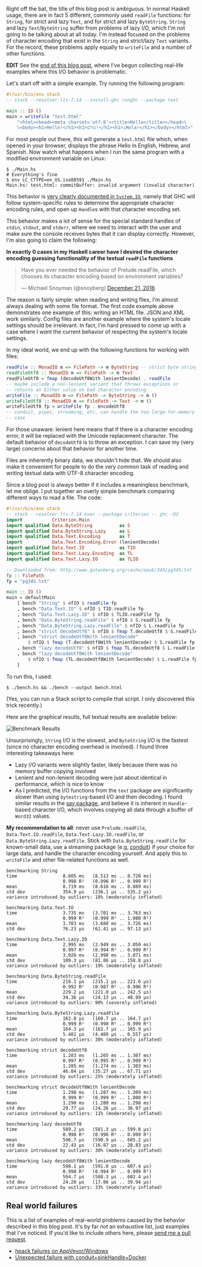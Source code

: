 Right off the bat, the title of this blog post is ambiguous. In normal
Haskell usage, there are in fact 5 different, commonly used `readFile`
functions: for `String`, for strict and lazy `Text`, and for strict
and lazy `ByteString`. `String` and lazy `Text`/`ByteString` suffer
from problems of lazy I/O, which I'm not going to be talking about at
all today. I'm instead focused on the problems of character encoding
that exist in the `String` and strict/lazy `Text` variants. For the
record, these problems apply equally to `writeFile` and a number of
other functions.

__EDIT__ See the [end of this blog post](#real-world-failures), where
I've begun collecting real-life examples where this I/O behavior is
problematic.

Let's start off with a simple example. Try running the following
program:

```haskell
#!/usr/bin/env stack
-- stack --resolver lts-7.14 --install-ghc runghc --package text

main :: IO ()
main = writeFile "test.html"
    "<html><head><meta charset='utf-8'><title>Hello</title></head>\
    \<body><h1>Hello!</h1><h1>שלום!</h1><h1>¡Hola!</h1></body></html>"
```

For most people out there, this will generate a `test.html` file
which, when opened in your browser, displays the phrase Hello in
English, Hebrew, and Spanish. Now watch what happens when I run the
same program with a modified environment variable on Linux:

```
$ ./Main.hs
# Everything's fine
$ env LC_CTYPE=en_US.iso88591 ./Main.hs
Main.hs: test.html: commitBuffer: invalid argument (invalid character)
```

This behavior is
[very clearly documented in `System.IO`](https://www.stackage.org/haddock/lts-7.14/base-4.9.0.0/System-IO.html#g:23),
namely that GHC will follow system-specific rules to determine the
appropriate character encoding rules, and open up `Handle`s with that
character encoding set.

This behavior makes a lot of sense for the special standard handles of
`stdin`, `stdout`, and `stderr`, where we need to interact with the
user and make sure the console receives bytes that it can display
correctly. However, I'm also going to claim the following:

__In exactly 0 cases in my Haskell career have I desired the character
encoding guessing functionality of the textual `readFile` functions__

<blockquote class="twitter-tweet" data-lang="en"><p lang="en" dir="ltr">Have you ever needed the behavior of Prelude.readFile, which chooses its character encoding based on environment variables?</p>&mdash; Michael Snoyman (@snoyberg) <a href="https://twitter.com/snoyberg/status/811624134174183424">December 21, 2016</a></blockquote>
<script async src="//platform.twitter.com/widgets.js" charset="utf-8"></script>

The reason is fairly simple: when reading and writing files, I'm
almost always dealing with some file format. The first code example
above demonstrates one example of this: writing an HTML file. JSON and
XML work similarly. Config files are another example where the
system's locale settings should be irrelevant. In fact, I'm hard
pressed to come up with a case where I _want_ the current behavior of
respecting the system's locale settings.

In my ideal world, we end up with the following functions for working
with files:

```haskell
readFile :: MonadIO m => FilePath -> m ByteString -- strict byte string, no lazy I/O!
readFileUtf8 :: MonadIO m => FilePath -> m Text
readFileUtf8 = fmap (decodeUtf8With lenientDecode) . readFile
-- maybe include a non-lenient variant that throws exceptions or
-- returns an Either value on bad character encoding
writeFile :: MonadIO m => FilePath -> ByteString -> m ()
writeFileUtf8 :: MonadIO m => FilePath -> Text -> m ()
writeFileUtf8 fp = writeFile fp . encodeUtf8
-- conduit, pipes, streaming, etc, can handle the too-large-for-memory
-- case
```

For those unaware: lenient here means that if there is a character
encoding error, it will be replaced with the Unicode replacement
character. The default behavior of `decodeUtf8` is to throw an
exception. I can save my (very large) concerns about that behavior for
another time.

Files are inherently binary data, we shouldn't hide that. We should
also make it convenient for people to do the very common task of
reading and writing textual data with UTF-8 character encoding.

Since a blog post is always better if it includes a meaningless benchmark, let me oblige. I put together an overly simple benchmark comparing different ways to read a file. The code:

```haskell
#!/usr/bin/env stack
-- stack --resolver lts-7.14 exec --package criterion -- ghc -O2
import           Criterion.Main
import qualified Data.ByteString          as S
import qualified Data.ByteString.Lazy     as L
import qualified Data.Text.Encoding       as T
import           Data.Text.Encoding.Error (lenientDecode)
import qualified Data.Text.IO             as TIO
import qualified Data.Text.Lazy.Encoding  as TL
import qualified Data.Text.Lazy.IO        as TLIO

-- Downloaded from: http://www.gutenberg.org/cache/epub/345/pg345.txt
fp :: FilePath
fp = "pg345.txt"

main :: IO ()
main = defaultMain
    [ bench "String" $ nfIO $ readFile fp
    , bench "Data.Text.IO" $ nfIO $ TIO.readFile fp
    , bench "Data.Text.Lazy.IO" $ nfIO $ TLIO.readFile fp
    , bench "Data.ByteString.readFile" $ nfIO $ S.readFile fp
    , bench "Data.ByteString.Lazy.readFile" $ nfIO $ L.readFile fp
    , bench "strict decodeUtf8" $ nfIO $ fmap T.decodeUtf8 $ S.readFile fp
    , bench "strict decodeUtf8With lenientDecode"
        $ nfIO $ fmap (T.decodeUtf8With lenientDecode) $ S.readFile fp
    , bench "lazy decodeUtf8" $ nfIO $ fmap TL.decodeUtf8 $ L.readFile fp
    , bench "lazy decodeUtf8With lenientDecode"
        $ nfIO $ fmap (TL.decodeUtf8With lenientDecode) $ L.readFile fp
    ]
```

To run this, I used:

```
$ ./bench.hs && ./bench --output bench.html
```

(Yes, you can run a Stack script to compile that script. I only
discovered this trick recently.)

Here are the graphical results, full textual results are available
below:

<img src="https://i.sli.mg/qsJ2A1.png" alt="Benchmark Results" style="max-width:100%">

Unsurprisingly, `String` I/O is the slowest, and `ByteString` I/O is
the fastest (since no character encoding overhead is involved). I
found three interesting takeaways here:

* Lazy I/O variants were slightly faster, likely because there was no
  memory buffer copying involved
* Lenient and non-lenient decoding were just about identical in
  performance, which is nice to know
* As I predicted, the I/O functions from the `text` package are
  significantly slower than using `bytestring`-based I/O and then
  decoding. I found similar results in the
  [say package](https://github.com/fpco/say#readme), and believe it is
  inherent in `Handle`-based character I/O, which involves copying all
  data through a buffer of `Word32` values.

__My recommendation to all__: never use `Prelude.readFile`,
`Data.Text.IO.readFile`, `Data.Text.Lazy.IO.readFile`, or
`Data.ByteString.Lazy.readFile`. Stick with `Data.ByteString.readFile`
for known-small data, use a streaming package (e.g, [conduit](https://haskell-lang.org/library/conduit)) if your choice for large
data, and handle the character encoding yourself. And apply this to
`writeFile` and other file-related functions as well.

```
benchmarking String
time                 8.605 ms   (8.513 ms .. 8.720 ms)
                     0.998 R²   (0.996 R² .. 0.999 R²)
mean                 8.719 ms   (8.616 ms .. 8.889 ms)
std dev              354.9 μs   (236.1 μs .. 535.2 μs)
variance introduced by outliers: 18% (moderately inflated)

benchmarking Data.Text.IO
time                 3.735 ms   (3.701 ms .. 3.763 ms)
                     0.999 R²   (0.999 R² .. 1.000 R²)
mean                 3.703 ms   (3.680 ms .. 3.726 ms)
std dev              76.23 μs   (62.41 μs .. 97.13 μs)

benchmarking Data.Text.Lazy.IO
time                 2.995 ms   (2.949 ms .. 3.050 ms)
                     0.997 R²   (0.994 R² .. 0.999 R²)
mean                 3.026 ms   (2.998 ms .. 3.071 ms)
std dev              109.3 μs   (81.86 μs .. 158.8 μs)
variance introduced by outliers: 19% (moderately inflated)

benchmarking Data.ByteString.readFile
time                 218.1 μs   (215.1 μs .. 221.6 μs)
                     0.992 R²   (0.987 R² .. 0.996 R²)
mean                 229.2 μs   (221.0 μs .. 242.5 μs)
std dev              34.36 μs   (24.13 μs .. 48.99 μs)
variance introduced by outliers: 90% (severely inflated)

benchmarking Data.ByteString.Lazy.readFile
time                 162.8 μs   (160.7 μs .. 164.7 μs)
                     0.999 R²   (0.998 R² .. 0.999 R²)
mean                 164.3 μs   (162.7 μs .. 165.9 μs)
std dev              5.481 μs   (4.489 μs .. 6.557 μs)
variance introduced by outliers: 30% (moderately inflated)

benchmarking strict decodeUtf8
time                 1.283 ms   (1.265 ms .. 1.307 ms)
                     0.997 R²   (0.995 R² .. 0.999 R²)
mean                 1.285 ms   (1.274 ms .. 1.303 ms)
std dev              46.84 μs   (35.27 μs .. 67.71 μs)
variance introduced by outliers: 25% (moderately inflated)

benchmarking strict decodeUtf8With lenientDecode
time                 1.298 ms   (1.287 ms .. 1.309 ms)
                     0.999 R²   (0.999 R² .. 1.000 R²)
mean                 1.290 ms   (1.280 ms .. 1.298 ms)
std dev              29.77 μs   (24.26 μs .. 36.97 μs)
variance introduced by outliers: 11% (moderately inflated)

benchmarking lazy decodeUtf8
time                 589.2 μs   (581.3 μs .. 599.8 μs)
                     0.998 R²   (0.996 R² .. 0.999 R²)
mean                 596.7 μs   (590.9 μs .. 605.2 μs)
std dev              22.43 μs   (16.87 μs .. 28.83 μs)
variance introduced by outliers: 30% (moderately inflated)

benchmarking lazy decodeUtf8With lenientDecode
time                 598.1 μs   (591.0 μs .. 607.4 μs)
                     0.998 R²   (0.994 R² .. 0.999 R²)
mean                 594.7 μs   (588.3 μs .. 602.4 μs)
std dev              24.20 μs   (17.06 μs .. 39.94 μs)
variance introduced by outliers: 33% (moderately inflated)
```

<h2 id="real-world-failures">Real world failures</h2>

This is a list of examples of real-world problems caused by
the behavior described in this blog post. It's by far not an
exhaustive list, just examples that I've noticed. If you'd like to
include others here, please
[send me a pull request](https://github.com/snoyberg/snoyman.com-content/edit/master/posts/beware-of-readfile.md).

* [hpack failures on AppVeyor/Windows](https://github.com/sol/hpack/pull/142)
* [Unexpected failure with conduit+sinkHandle+Docker](https://www.reddit.com/r/haskell/comments/5nmmgv/how_to_pipe_unicode_to_a_process_using_conduit/)
